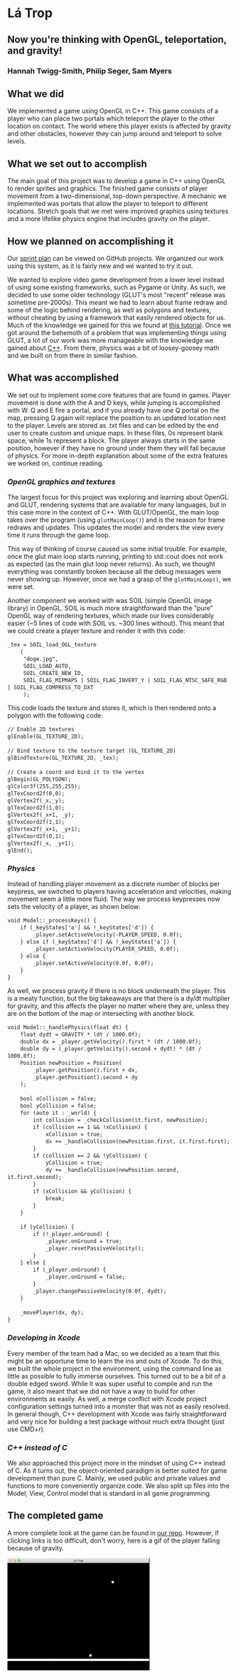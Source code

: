 # Lá Trop
## Now you're thinking with OpenGL, teleportation, and gravity!
### Hannah Twigg-Smith, Philip Seger, Sam Myers

## What we did
We implemented a game using OpenGL in C++. This game consists of a player who can place two portals which teleport the player to the other location on contact. The world where this player exists is affected by gravity and other obstacles, however they can jump around and teleport to solve levels.

## What we set out to accomplish
The main goal of this project was to develop a game in C++ using OpenGL to render sprites and graphics. The finished game consists of player movement from a two-dimensional, top-down perspective. A mechanic we implemented was portals that allow the player to teleport to different locations. Stretch goals that we met were improved graphics using textures and a more lifelike physics engine that includes gravity on the player.

## How we planned on accomplishing it
Our [sprint plan](https://github.com/hannahtwiggsmith/SoftSysHedonisticHibiscus/projects/1) can be viewed on GitHub projects. We organized our work using this system, as it is fairly new and we wanted to try it out.

We wanted to explore video game development from a lower level instead of using some existing frameworks, such as Pygame or Unity. As such, we decided to use some older technology (GLUT's most "recent" release was sometime pre-2000s). This meant we had to learn about frame redraw and some of the logic behind rendering, as well as polygons and textures, without cheating by using a framework that easily rendered objects for us. Much of the knowledge we gained for this we found at [this tutorial](http://www.lighthouse3d.com/tutorials/glut-tutorial/). Once we got around the behemoth of a problem that was implementing things using GLUT, a lot of our work was more manageable with the knowledge we gained about [C++](https://learnxinyminutes.com/docs/c++/). From there, physics was a bit of loosey-goosey math and we built on from there in similar fashion.

## What was accomplished
We set out to implement some core features that are found in games. Player movement is done with the A and D keys, while jumping is accomplished with W. Q and E fire a portal, and if you already have one Q portal on the map, pressing Q again will replace the position to an updated location next to the player. Levels are stored as .txt files and can be edited by the end user to create custom and unique maps. In these files, 0s represent blank space, while 1s represent a block. The player always starts in the same position, however if they have no ground under them they will fall because of physics. For more in-depth explanation about some of the extra features we worked on, continue reading.

### _OpenGL graphics and textures_
The largest focus for this project was exploring and learning about OpenGL and GLUT, rendering systems that are available for many languages, but in this case more in the context of C++. With GLUT/OpenGL, the main loop takes over the program (using `glutMainLoop()`) and is the reason for frame redraws and updates. This updates the model and renders the view every time it runs through the game loop.

This way of thinking of course caused us some initial trouble. For example, once the glut main loop starts running, printing to std::cout does not work as expected (as the main glut loop never returns). As such, we thought everything was constantly broken because all the debug messages were never showing up. However, once we had a grasp of the `glutMainLoop()`, we were set.

Another component we worked with was SOIL (simple OpenGL image library) in OpenGL. SOIL is much more straightforward than the "pure" OpenGL way of rendering textures, which made our lives considerably easier (~5 lines of code with SOIL vs. ~300 lines without). This meant that we could create a player texture and render it with this code:
```
_tex = SOIL_load_OGL_texture
    (
     "doge.jpg",
     SOIL_LOAD_AUTO,
     SOIL_CREATE_NEW_ID,
     SOIL_FLAG_MIPMAPS | SOIL_FLAG_INVERT_Y | SOIL_FLAG_NTSC_SAFE_RGB | SOIL_FLAG_COMPRESS_TO_DXT
     );
```
This code loads the texture and stores it, which is then rendered onto a polygon with the following code:
```
// Enable 2D textures
glEnable(GL_TEXTURE_2D);

// Bind texture to the texture target (GL_TEXTURE_2D)
glBindTexture(GL_TEXTURE_2D, _tex);

// Create a coord and bind it to the vertex
glBegin(GL_POLYGON);
glColor3f(255,255,255);
glTexCoord2f(0,0);
glVertex2f(_x,_y);
glTexCoord2f(1,0);
glVertex2f(_x+1, _y);
glTexCoord2f(1,1);
glVertex2f(_x+1, _y+1);
glTexCoord2f(0,1);
glVertex2f(_x, _y+1);
glEnd();
```

### _Physics_
Instead of handling player movement as a discrete number of blocks per keypress, we switched to players having acceleration and velocities, making movement seem a little more fluid. The way we process keypresses now sets the velocity of a player, as shown below:
```
void Model::_processKeys() {
    if (_keyStates['a'] && !_keyStates['d']) {
        _player.setActiveVelocity(-PLAYER_SPEED, 0.0f);
    } else if (_keyStates['d'] && !_keyStates['a']) {
        _player.setActiveVelocity(PLAYER_SPEED, 0.0f);
    } else {
        _player.setActiveVelocity(0.0f, 0.0f);
    }
}
```

As well, we process gravity if there is no block underneath the player. This is a meaty function, but the big takeaways are that there is a dy/dt multiplier for gravity, and this affects the player no matter where they are, unless they are on the bottom of the map or intersecting with another block.

```
void Model::_handlePhysics(float dt) {
    float dydt = GRAVITY * (dt / 1000.0f);
    double dx = _player.getVelocity().first * (dt / 1000.0f);
    double dy = (_player.getVelocity().second + dydt) * (dt / 1000.0f);
    Position newPosition = Position(
        _player.getPosition().first + dx,
        _player.getPosition().second + dy
    );

    bool xCollision = false;
    bool yCollision = false;
    for (auto it : _world) {
        int collision = _checkCollision(it.first, newPosition);
        if (collision == 1 && !xCollision) {
            xCollision = true;
            dx += _handleCollision(newPosition.first, it.first.first);
        }
        if (collision == 2 && !yCollision) {
            yCollision = true;
            dy += _handleCollision(newPosition.second, it.first.second);
        }
        if (xCollision && yCollision) {
            break;
        }
    }

    if (yCollision) {
        if (!_player.onGround) {
            _player.onGround = true;
            _player.resetPassiveVelocity();
        }
    } else {
        if (_player.onGround) {
            _player.onGround = false;
        }
        _player.changePassiveVelocity(0.0f, dydt);
    }

    _movePlayer(dx, dy);
}
```

### _Developing in Xcode_
Every member of the team had a Mac, so we decided as a team that this might be an opportune time to learn the ins and outs of Xcode. To do this, we built the whole project in the environment, using the command line as little as possible to fully immerse ourselves. This turned out to be a bit of a double edged sword. While it was super useful to compile and run the game, it also meant that we did not have a way to build for other environments as easily. As well, a merge conflict with Xcode project configuration settings turned into a monster that was not as easily resolved. In general though, C++ development with Xcode was fairly straightforward and very nice for building a test package without much extra thought (just use CMD+r).

### _C++ instead of C_
We also approached this project more in the mindset of using C++ instead of C. As it turns out, the object-oriented paradigm is better suited for game development than pure C. Mainly, we used public and private values and functions to more conveniently organize code. We also split up files into the Model, View, Control model that is standard in all game programming.

## The completed game
A more complete look at the game can be found in [our repo](https://github.com/hannahtwiggsmith/SoftSysHedonisticHibiscus). However, if clicking links is too difficult, don't worry, here is a gif of the player falling because of gravity.

![gravity.gif](reports/resources/gravity.gif)

